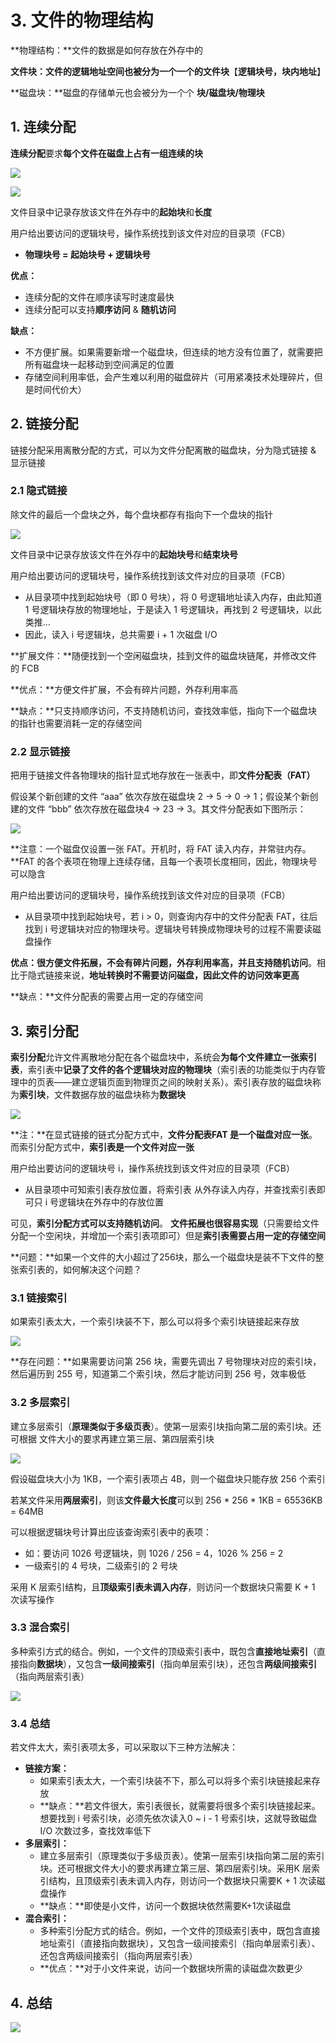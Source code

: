 # 3. 文件的物理结构

**物理结构：**文件的数据是如何存放在外存中的

**文件块：**文件的逻辑地址空间也被分为一个一个的**文件块**【**逻辑块号，块内地址**】

**磁盘块：**磁盘的存储单元也会被分为一个个 **块/磁盘块/物理块**

## 1. 连续分配

**连续分配**要求**每个文件在磁盘上占有一组连续的块**

![](../.gitbook/assets/image%20%28100%29.png)

![](../.gitbook/assets/image%20%2893%29.png)

文件目录中记录存放该文件在外存中的**起始块**和**长度**

用户给出要访问的逻辑块号，操作系统找到该文件对应的目录项（FCB）

* **物理块号 = 起始块号 + 逻辑块号**

**优点：**

* 连续分配的文件在顺序读写时速度最快
* 连续分配可以支持**顺序访问** & **随机访问**

**缺点：**

* 不方便扩展。如果需要新增一个磁盘块，但连续的地方没有位置了，就需要把所有磁盘块一起移动到空间满足的位置
* 存储空间利用率低，会产生难以利用的磁盘碎片（可用紧凑技术处理碎片，但是时间代价大）

## 2. 链接分配

链接分配采用离散分配的方式，可以为文件分配离散的磁盘块，分为隐式链接 & 显示链接

### 2.1 隐式链接

除文件的最后一个盘块之外，每个盘块都存有指向下一个盘块的指针

![](../.gitbook/assets/image%20%28101%29.png)

文件目录中记录存放该文件在外存中的**起始块号**和**结束块号**

用户给出要访问的逻辑块号，操作系统找到该文件对应的目录项（FCB）

* 从目录项中找到起始块号（即 0 号块），将 0 号逻辑地址读入内存，由此知道 1 号逻辑块存放的物理地址，于是读入 1 号逻辑块，再找到 2 号逻辑块，以此类推...
* 因此，读入 i 号逻辑块，总共需要 i + 1 次磁盘 I/O

**扩展文件：**随便找到一个空闲磁盘块，挂到文件的磁盘块链尾，并修改文件的 FCB

**优点：**方便文件扩展，不会有碎片问题，外存利用率高

**缺点：**只支持顺序访问，不支持随机访问，查找效率低，指向下一个磁盘块的指针也需要消耗一定的存储空间

### 2.2 显示链接

把用于链接文件各物理块的指针显式地存放在一张表中，即**文件分配表（FAT）**

假设某个新创建的文件 “aaa” 依次存放在磁盘块 2 -&gt; 5 -&gt; 0 -&gt; 1；假设某个新创建的文件 “bbb” 依次存放在磁盘块4 -&gt; 23 -&gt; 3。其文件分配表如下图所示：

![](../.gitbook/assets/image%20%28102%29.png)

**注意：一个磁盘仅设置一张 FAT。开机时，将 FAT 读入内存，并常驻内存。**FAT 的各个表项在物理上连续存储，且每一个表项长度相同，因此，物理块号可以隐含

用户给出要访问的逻辑块号，操作系统找到该文件对应的目录项（FCB）

* 从目录项中找到起始块号，若 i &gt; 0，则查询内存中的文件分配表 FAT，往后找到 i 号逻辑块对应的物理块号。逻辑块号转换成物理块号的过程不需要读磁盘操作

**优点：**很方便文件拓展，不会有碎片问题，外存利用率高，并且**支持随机访问**。相比于隐式链接来说，**地址转换时不需要访问磁盘，因此文件的访问效率更高**

**缺点：**文件分配表的需要占用一定的存储空间

## 3. 索引分配

**索引分配**允许文件离散地分配在各个磁盘块中，系统会**为每个文件建立一张索引表**，索引表中**记录了文件的各个逻辑块对应的物理块**（索引表的功能类似于内存管理中的页表——建立逻辑页面到物理页之间的映射关系）。索引表存放的磁盘块称为**索引块**，文件数据存放的磁盘块称为**数据块**

![](../.gitbook/assets/image%20%2887%29.png)

**注：**在显式链接的链式分配方式中，**文件分配表FAT 是一个磁盘对应一张**。而索引分配方式中，**索引表是一个文件对应一张**

用户给出要访问的逻辑块号 i，操作系统找到该文件对应的目录项（FCB）

* 从目录项中可知索引表存放位置，将索引表 从外存读入内存，并查找索引表即可只 i 号逻辑块在外存中的存放位置

可见，**索引分配方式可以支持随机访问**。 **文件拓展也很容易实现**（只需要给文件分配一个空闲块，并增加一个索引表项即可）但是**索引表需要占用一定的存储空间**



**问题：**如果一个文件的大小超过了256块，那么一个磁盘块是装不下文件的整张索引表的，如何解决这个问题？

### 3.1 链接索引

如果索引表太大，一个索引块装不下，那么可以将多个索引块链接起来存放

![](../.gitbook/assets/image%20%28104%29.png)

**存在问题：**如果需要访问第 256 块，需要先调出 7 号物理块对应的索引块，然后遍历到 255 号，知道第二个索引块，然后才能访问到 256 号，效率极低

### 3.2 多层索引

建立多层索引（**原理类似于多级页表**）。使第一层索引块指向第二层的索引块。还可根据 文件大小的要求再建立第三层、第四层索引块

![](../.gitbook/assets/image%20%2895%29.png)

假设磁盘块大小为 1KB，一个索引表项占 4B，则一个磁盘块只能存放 256 个索引

若某文件采用**两层索引**，则该**文件最大长度**可以到 256 \* 256 \* 1KB = 65536KB = 64MB

可以根据逻辑块号计算出应该查询索引表中的表项：

* 如：要访问 1026 号逻辑块，则 1026 / 256 = 4，1026 % 256 = 2
* 一级索引的 4 号块，二级索引的 2 号块

采用 K 层索引结构，且**顶级索引表未调入内存**，则访问一个数据块只需要 K + 1 次读写操作

### 3.3 混合索引

多种索引方式的结合。例如，一个文件的顶级索引表中，既包含**直接地址索引**（直接指向**数据块**），又包含**一级间接索引**（指向单层索引块），还包含**两级间接索引**（指向两层索引表）

![](../.gitbook/assets/image%20%2896%29.png)

### 3.4 总结

若文件太大，索引表项太多，可以采取以下三种方法解决：

* **链接方案：**
  * 如果索引表太大，一个索引块装不下，那么可以将多个索引块链接起来存放
  * **缺点：**若文件很大，索引表很长，就需要将很多个索引块链接起来。想要找到 i 号索引块，必须先依次读入0 ~ i - 1 号索引块，这就导致磁盘 I/O 次数过多，查找效率低下
* **多层索引：**
  * 建立多层索引（原理类似于多级页表）。使第一层索引块指向第二层的索引块。还可根据文件大小的要求再建立第三层、第四层索引块。采用K 层索引结构，且顶级索引表未调入内存，则访问一个数据块只需要K + 1 次读磁盘操作
  * **缺点：**即使是小文件，访问一个数据块依然需要K+1次读磁盘
* **混合索引：**
  * 多种索引分配方式的结合。例如，一个文件的顶级索引表中，既包含直接地址索引（直接指向数据块），又包含一级间接索引（指向单层索引表）、还包含两级间接索引（指向两层索引表）
  * **优点：**对于小文件来说，访问一个数据块所需的读磁盘次数更少

## 4. 总结

![](../.gitbook/assets/image%20%2898%29.png)



